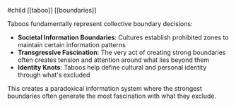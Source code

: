 #child [[taboo]] [[boundaries]]

Taboos fundamentally represent collective boundary decisions:

- **Societal Information Boundaries**: Cultures establish prohibited zones to maintain certain information patterns
- **Transgressive Fascination**: The very act of creating strong boundaries often creates tension and attention around what lies beyond them
- **Identity Knots**: Taboos help define cultural and personal identity through what's excluded

This creates a paradoxical information system where the strongest boundaries often generate the most fascination with what they exclude.